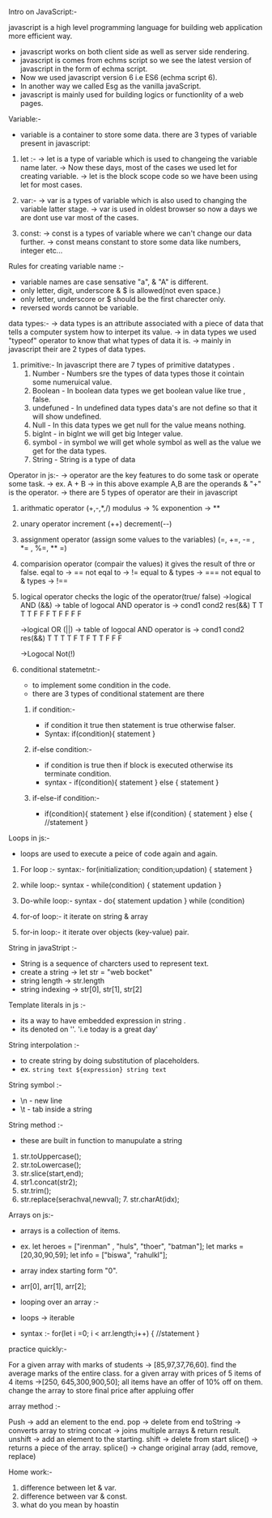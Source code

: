 Intro on JavaScript:-

javascript is a high level programming language for building web application more efficient way.
- javascript works on both client side as well as server side rendering.
- javascript is comes from echms script so we see the latest version of javascript in the form of echma script.
- Now we used javascript version 6 i.e ES6 (echma script 6).
- In another way we called Esg as the vanilla javaScript.
- javascript is mainly used for building logics or functionlity of a web pages.

Variable:-
- variable is a container to store some data.
there are 3 types of variable present in javascript:
1. let :-
-> let is a type of variable which is used to changeing the variable name later.
-> Now these days, most of the cases we used let for creating variable.
-> let is the block scope code so we have been using let for most cases.

2. var:-
-> var is a types of variable which is also used to changing the variable latter stage.
-> var is used in oldest browser so now a days we are dont use var most of the cases.

3. const:
-> const is a types of variable where we can't change our data further.
-> const means constant to store some data like numbers, integer etc...

Rules for creating variable name :-
- variable names are case sensative "a", & "A" is different.
- only letter, digit, underscore & $ is allowed(not even space.)
- only letter, underscore or $ should be the first charecter only.
- reversed words cannot be variable.

data types:-
-> data types is an attribute associated with a piece of data that tells a  computer system how to interpet its value.
-> in data types we used "typeof" operator to know that what types of data it is.
-> mainly in javascript their are 2 types of data types.

1. primitive:- 
   In javascript there are 7 types of primitive datatypes .
   1. Number - Numbers sre the types of data types those it cointain some numeruical value.
   2. Boolean - In boolean data types we get boolean value like true , false.
   3. undefuned - In undefined data types data's are not define so that it will show undefined. 
   4. Null - In this data types we get null for the value means nothing.
   5. bigInt - in bigInt we will get big Integer value.
   6. symbol - in symbol we will get whole symbol as well as the value we get for the data types.
   7. String - String is a type of data 






Operator in js:-
-> operator are the key features to do some task or operate some task.
-> ex. A + B
-> in this above example A,B are the operands & "+" is the  operator.
-> there are 5 types of operator are their in javascript
   1. arithmatic operator
      (+,-,*,/)
      modulus -> %
      exponention -> **

   2. unary operator
      increment (++)
      decrement(--)

   3. assignment operator
      (assign some values to the variables)
      (=, +=, -= , *= , %=, ** =)

   4. comparision operator
      (compair the values)
      it gives the result of thre or false.
      eqal to -> ==
      not eqal to -> != 
      equal to & types -> ===
      not equal to & types -> !==

   5. logical operator
      checks the logic of the operator(true/ false)
      ->logical AND (&&) -> table of logocal AND operator is ->
         cond1      cond2     res(&&)
         T           T           T
         T           F           F
         F           T           F
         F           F           F

      ->logical OR (||) -> table of logocal AND operator is ->
         cond1      cond2     res(&&)
         T           T           T
         T           F           T
         F           T           T
         F           F           F

      ->Logocal Not(!)

   6. conditional  statemetnt:-
      - to implement some condition  in the code.
      - there are 3 types of conditional statement are there
      1. if condition:- 
         - if condition it true then statement is true otherwise falser.
         - Syntax:
           if(condition){
            statement
           }

      2. if-else condition:- 
         - if condition is true then if block is executed otherwise its terminate condition.
         - syntax - 
           if(condition){
            statement
           }  else {
               statement
           }

      3. if-else-if condition:-
         -  if(condition){
            statement
           }  else if(condition) {
               statement
           } else {
              //statement
           }





Loops in js:-

  - loops are used to execute a peice of code again and again.
  1. For loop :-
      syntax:-
        for(initialization; condition;updation) {
            statement
         }
   2. while loop:-
       syntax - 
        while(condition) {
         statement
         updation
        }
   3. Do-while loop:-
      syntax -
        do{
         statement
         updation
        } while (condition)

   4. for-of loop:- it iterate on string & array
   5. for-in loop:- it iterate over objects (key-value) pair.



String in javaStript :-

- String is a sequence of charcters used to represent text.
- create a string -> let str = "web bocket"
- string length -> str.length
- string indexing -> str[0], str[1], str[2]

Template literals in js :-
 - its a way to have embedded expression in string .
 - its denoted on ''.  'i.e today is a great day'

String interpolation :-
 - to create string by doing substitution of placeholders.
 - ex. `string text ${expression} string text`

String symbol :-
- \n - new line
- \t - tab inside a string

String method :-
- these are built in function to manupulate a string

1. str.toUppercase();
2. str.toLowercase();
3. str.slice(start,end);
4. str1.concat(str2);
5. str.trim();
6. str.replace(serachval,newval);
7. str.charAt(idx);

Arrays on js:-
- arrays is a collection of items.
- ex. 
 let heroes = ["irenman" , "huls", "thoer", "batman"];
 let marks = [20,30,90,59];
 let info = ["biswa", "rahulkl"];

- array index starting form "0".
- arr[0], arr[1], arr[2];

- looping over an array :-
 - loops -> iterable
 - syntax :-
 for(let i =0; i < arr.length;i++) {
   //statement
 }

 practice quickly:-

For a given array with marks of students -> [85,97,37,76,60]. find the average marks of the entire class.
for a given array with prices of 5 items of 4 items ->[250, 645,300,900,50]; all items have an offer of 10% off on them. change the array to store final price after appluing offer


array method :-

Push -> add an element to the end.
pop -> delete from end
toString -> converts array to string
concat -> joins multiple arrays & return result.
unshift -> add an element to the starting.
shift -> delete from start
slice() -> returns a piece of the array.
splice() -> change original array (add, remove, replace)


            







Home work:-
1. difference between let & var.
2. difference between var & const.
3. what do you mean by hoastin